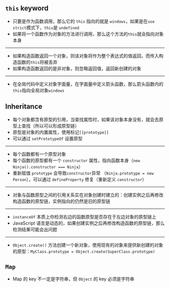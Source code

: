 ## `this` keyword

- 只要是作为函数调用，那么它的 `this` 指向的就是 `windows`，如果是在`use strict`模式下，`this`是 `undefined`
- 如果将一个函数作为对象的方法进行调用，那么这个方法的`this`就会指向对象本身

---

- 如果构造函数返回一个对象，则该对象将作为整个表达式的值返回，而传入构造函数的`this`将被丢弃
- 如果构造函数返回的是非对象，则忽略返回值，返回新创建的对象

---

- 在全局代码中定义对象字面量，在字面量中定义箭头函数，那么箭头函数内的`this`指向全局对象`windows`

## Inheritance

- 每个对象都含有原型的引用，当查找属性时，如果该对象本身没有，就会去原型上查找（所以可以形成原型链）
- 原型是对象的内置属性，使用标记`[[prototype]]`
- 可以通过 `setPrototypeOf` 设置原型

---

- 每个函数都有一个原型对象
- 每个函数的原型都有一个 `constructor` 属性，指向函数本身（`new Ninja().constructor === Ninja`）
- 重新赋值 `prototype` 会导致`constructor`异常 （`Ninja.prototype = new Person`），可以通过 `defineProperty` 修复（重新定义 `constructor`）

---

- 对象与函数原型之间的引用关系实在对象创建时建立的：创建实例之后再修改构造函数的原型链，实例指向的仍然是旧的原型链

---

- `instanceOf` 本质上你检测右边的函数原型是否存在于左边对象的原型链上
-  JavaScript 语言是动态的，如果创建实例之后再修改构造函数的原型链，那么检测结果可能会出问题

---

- `Object.create()` 方法创建一个新对象，使用现有的对象来提供新创建的对象的原型：`MyClass.prototype = Object.create(SuperClass.prototype)`

## `Map`

- Map 的 key 不一定是字符串，但 `Object` 的 key 必须是字符串



